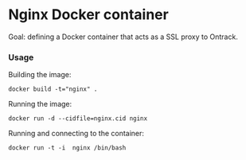 Nginx Docker container
======================

Goal: defining a Docker container that acts as a SSL proxy to Ontrack.

### Usage

Building the image:

    docker build -t="nginx" .

Running the image:

    docker run -d --cidfile=nginx.cid nginx

Running and connecting to the container:

    docker run -t -i  nginx /bin/bash
